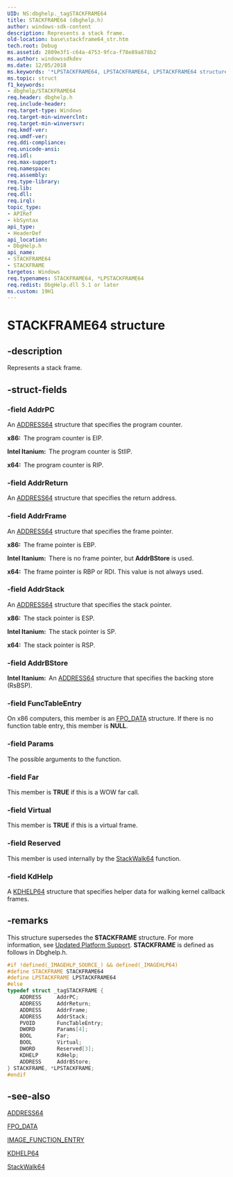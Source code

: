 ```yaml
---
UID: NS:dbghelp._tagSTACKFRAME64
title: STACKFRAME64 (dbghelp.h)
author: windows-sdk-content
description: Represents a stack frame.
old-location: base\stackframe64_str.htm
tech.root: Debug
ms.assetid: 2809e3f1-c64a-4753-9fca-f78e89a878b2
ms.author: windowssdkdev
ms.date: 12/05/2018
ms.keywords: '*LPSTACKFRAME64, LPSTACKFRAME64, LPSTACKFRAME64 structure pointer, STACKFRAME, STACKFRAME structure, STACKFRAME64, STACKFRAME64 structure, _tagSTACKFRAME64, _win32_stackframe64_str, base.stackframe64_str, dbghelp/LPSTACKFRAME64, dbghelp/STACKFRAME64'
ms.topic: struct
f1_keywords:
- dbghelp/STACKFRAME64
req.header: dbghelp.h
req.include-header: 
req.target-type: Windows
req.target-min-winverclnt: 
req.target-min-winversvr: 
req.kmdf-ver: 
req.umdf-ver: 
req.ddi-compliance: 
req.unicode-ansi: 
req.idl: 
req.max-support: 
req.namespace: 
req.assembly: 
req.type-library: 
req.lib: 
req.dll: 
req.irql: 
topic_type:
- APIRef
- kbSyntax
api_type:
- HeaderDef
api_location:
- DbgHelp.h
api_name:
- STACKFRAME64
- STACKFRAME
targetos: Windows
req.typenames: STACKFRAME64, *LPSTACKFRAME64
req.redist: DbgHelp.dll 5.1 or later
ms.custom: 19H1
---
```


# STACKFRAME64 structure


## -description


Represents a stack frame.


## -struct-fields




### -field AddrPC

An 
<a href="https://docs.microsoft.com/windows/desktop/api/dbghelp/ns-dbghelp-address">ADDRESS64</a> structure that specifies the program counter. 




<b>x86:  </b>The program counter is EIP.

<b>Intel Itanium:  </b>The program counter is StIIP.

<b>x64:  </b>The program counter is RIP.


### -field AddrReturn

An 
<a href="https://docs.microsoft.com/windows/desktop/api/dbghelp/ns-dbghelp-address">ADDRESS64</a> structure that specifies the return address.


### -field AddrFrame

An 
<a href="https://docs.microsoft.com/windows/desktop/api/dbghelp/ns-dbghelp-address">ADDRESS64</a> structure that specifies the frame pointer. 




<b>x86:  </b>The frame pointer is EBP.

<b>Intel Itanium:  </b>There is no frame pointer, but <b>AddrBStore</b> is used.

<b>x64:  </b>The frame pointer is RBP or RDI. This value is not always used.


### -field AddrStack

An 
<a href="https://docs.microsoft.com/windows/desktop/api/dbghelp/ns-dbghelp-address">ADDRESS64</a> structure that specifies the stack pointer. 




<b>x86:  </b>The stack pointer is ESP.

<b>Intel Itanium:  </b>The stack pointer is SP.

<b>x64:  </b>The stack pointer is RSP.


### -field AddrBStore

<b>Intel Itanium:  </b>An 
<a href="https://docs.microsoft.com/windows/desktop/api/dbghelp/ns-dbghelp-address">ADDRESS64</a> structure that specifies the backing store (RsBSP).


### -field FuncTableEntry

On x86 computers, this member is an 
<a href="https://docs.microsoft.com/windows/desktop/api/winnt/ns-winnt-fpo_data">FPO_DATA</a> structure. If there is no function table entry, this member is <b>NULL</b>.


### -field Params

The possible arguments to the function.


### -field Far

This member is <b>TRUE</b> if this is a WOW far call.


### -field Virtual

This member is <b>TRUE</b> if this is a virtual frame.


### -field Reserved

This member is used internally by the 
<a href="https://docs.microsoft.com/windows/desktop/api/dbghelp/nf-dbghelp-stackwalk">StackWalk64</a> function.


### -field KdHelp

A 
<a href="https://docs.microsoft.com/windows/desktop/api/dbghelp/ns-dbghelp-kdhelp">KDHELP64</a> structure that specifies helper data for walking kernel callback frames.


## -remarks



This structure supersedes the <b>STACKFRAME</b> structure. For more information, see 
<a href="https://docs.microsoft.com/windows/desktop/Debug/updated-platform-support">Updated Platform Support</a>. <b>STACKFRAME</b> is defined as follows in Dbghelp.h. 


```cpp
#if !defined(_IMAGEHLP_SOURCE_) && defined(_IMAGEHLP64)
#define STACKFRAME STACKFRAME64
#define LPSTACKFRAME LPSTACKFRAME64
#else
typedef struct _tagSTACKFRAME {
    ADDRESS     AddrPC;
    ADDRESS     AddrReturn;
    ADDRESS     AddrFrame;
    ADDRESS     AddrStack;
    PVOID       FuncTableEntry;
    DWORD       Params[4];
    BOOL        Far;
    BOOL        Virtual; 
    DWORD       Reserved[3];
    KDHELP      KdHelp;
    ADDRESS     AddrBStore; 
} STACKFRAME, *LPSTACKFRAME;
#endif
```





## -see-also




<a href="https://docs.microsoft.com/windows/desktop/api/dbghelp/ns-dbghelp-address">ADDRESS64</a>



<a href="https://docs.microsoft.com/windows/desktop/api/winnt/ns-winnt-fpo_data">FPO_DATA</a>



<a href="https://docs.microsoft.com/windows/desktop/api/winnt/ns-winnt-image_function_entry">IMAGE_FUNCTION_ENTRY</a>



<a href="https://docs.microsoft.com/windows/desktop/api/dbghelp/ns-dbghelp-kdhelp">KDHELP64</a>



<a href="https://docs.microsoft.com/windows/desktop/api/dbghelp/nf-dbghelp-stackwalk">StackWalk64</a>
 

 

